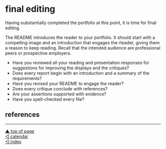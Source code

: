 final editing
================

Having substantially completed the portfolio at this point, it is time
for final editing.

The README introduces the reader to your portfolio. It should start with
a compelling image and an introduction that engages the rteader, giving
them a reason to keep reading. Recall that the intended audience are
professional peers or prospective employers.

  - Have you reviewed all your reading and presentation responses for
    suggestions for improving the displays and the critiques?
  - Does every report begin with an introduction and a summary of the
    requirements?
  - Have you revised your README to engage the reader?
  - Does every critique conclude with references?  
  - Are your assertions supported with evidence?  
  - Have you spell-checked every file?

## references

<div id="refs">

</div>

***
<a href="#top">&#9650; top of page</a>    
[&#9665; calendar](../README.md#calendar)    
[&#9665; index](../README.md#index)

